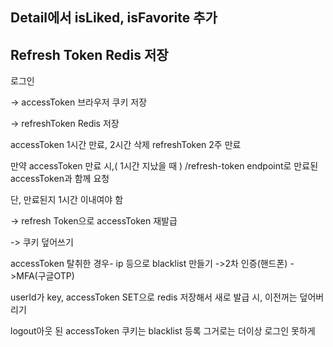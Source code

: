 ## Detail에서 isLiked, isFavorite 추가

## Refresh Token Redis 저장

로그인

-> accessToken 브라우저 쿠키 저장

-> refreshToken Redis 저장

accessToken 1시간 만료, 2시간 삭제
refreshToken 2주 만료

만약 accessToken 만료 시,( 1시간 지났을 때 )
/refresh-token endpoint로
만료된 accessToken과 함께 요청

단, 만료된지 1시간 이내여야 함

-> refresh Token으로 accessToken 재발급

-> 쿠키 덮어쓰기

accessToken 탈취한 경우-
ip 등으로 blacklist 만들기
->2차 인증(핸드폰)
->MFA(구글OTP)

userId가 key, accessToken SET으로 redis 저장해서
새로 발급 시, 이전꺼는 덮어버리기

logout아웃 된 accessToken 쿠키는 blacklist 등록
그거로는 더이상 로그인 못하게

##  